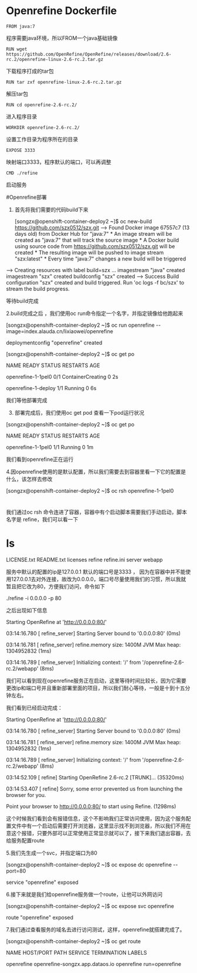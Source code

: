 # Openrefine Dockerfile


    FROM java:7           

程序需要java环境，所以FROM一个java基础镜像  

    RUN wget https://github.com/OpenRefine/OpenRefine/releases/download/2.6-rc.2/openrefine-linux-2.6-rc.2.tar.gz

下载程序打成的tar包  

    RUN tar zxf openrefine-linux-2.6-rc.2.tar.gz

解压tar包  

    RUN cd openrefine-2.6-rc.2/

进入程序目录  

    WORKDIR openrefine-2.6-rc.2/

设置工作目录为程序所在的目录        

    EXPOSE 3333 

映射端口3333，程序默认的端口，可以再调整  

    CMD ./refine

启动服务




#Openrefine部署

1.  首先将我们需要的代码build下来

    [songzx@openshift-container-deploy2 ~]$ oc new-build https://github.com/szx0512/szx.git
    --> Found Docker image 67557c7 (13 days old) from Docker Hub for "java:7"
        * An image stream will be created as "java:7" that will track the source image
        * A Docker build using source code from https://github.com/szx0512/szx.git will be created
        * The resulting image will be pushed to image stream "szx:latest"
        * Every time "java:7" changes a new build will be triggered

--> Creating resources with label build=szx ...
    imagestream "java" created
    imagestream "szx" created
    buildconfig "szx" created
--> Success
    Build configuration "szx" created and build triggered.
    Run 'oc logs -f bc/szx' to stream the build progress.

  等待build完成
  
2.build完成之后 ，我们使用oc run命令指定一个名字，并指定镜像给他跑起来

[songzx@openshift-container-deploy2 ~]$ oc run openrefine --image=index.alauda.cn/lixiaowei/openrefine

deploymentconfig "openrefine" created

[songzx@openshift-container-deploy2 ~]$ oc get po

NAME                     READY     STATUS              RESTARTS   AGE

openrefine-1-1pel0       0/1       ContainerCreating   0          2s

openrefine-1-deploy      1/1       Running             0          6s

我们等他部署完成


3. 部署完成后，我们使用oc get pod 查看一下pod运行状况

 [songzx@openshift-container-deploy2 ~]$ oc get po
 
NAME                     READY     STATUS      RESTARTS   AGE

openrefine-1-1pel0       1/1       Running     0          1m

我们看到openrefine正在运行

4.因openrefine使用的是默认配置，所以我们需要去到容器里看一下它的配置是什么，该怎样去修改

[songzx@openshift-container-deploy2 ~]$ oc rsh openrefine-1-1pel0

# 
# 

我们通过oc rsh 命令连进了容器，容器中有个启动脚本需要我们手动启动，脚本名字是 refine，我们可以看一下

 # ls
 
LICENSE.txt  README.txt  licenses  refine  refine.ini  server  webapp

服务中默认的配置的ip是127.0.0.1  默认的端口号是3333   ，  因为在容器中并不能使用127.0.0.1去对外连接，故改为0.0.0.0，端口号尽量使用我们的习惯，所以我就暂且把它改为80，方便我们访问，命令如下

 ./refine -i 0.0.0.0 -p 80
 
 之后出现如下信息

Starting OpenRefine at 'http://0.0.0.0:80/'

03:14:16.780 [            refine_server] Starting Server bound to '0.0.0.0:80' (0ms)

03:14:16.781 [            refine_server] refine.memory size: 1400M JVM Max heap: 1304952832 (1ms)

03:14:16.789 [            refine_server] Initializing context: '/' from '/openrefine-2.6-rc.2/webapp' (8ms)

我们可以看到现在openrefine服务正在启动，这里等待时间比较长，因为它需要更改ip和端口号并且重新部署里面的项目，所以我们耐心等待，一般是十到十五分钟左右。


我们看到已经启动完成：

Starting OpenRefine at 'http://0.0.0.0:80/'


03:14:16.780 [            refine_server] Starting Server bound to '0.0.0.0:80' (0ms)

03:14:16.781 [            refine_server] refine.memory size: 1400M JVM Max heap: 1304952832 (1ms)

03:14:16.789 [            refine_server] Initializing context: '/' from '/openrefine-2.6-rc.2/webapp' (8ms)

03:14:52.109 [                   refine] Starting OpenRefine 2.6-rc.2 [TRUNK]... (35320ms)

03:14:53.407 [                   refine] Sorry, some error prevented us from launching the browser for you.


 Point your browser to http://0.0.0.0:80/ to start using Refine. (1298ms)

这个时候我们看到会有报错信息，这个不影响我们正常访问使用，因为这个服务配置文件中有一个启动后需要打开浏览器，这里显示找不到浏览器，所以我们不用在意这个报错，只要外部可以正常使用正常显示就可以了，接下来我们退出容器，去给服务配置route


5.我们先生成一个svc，并指定端口为80

[songzx@openshift-container-deploy2 ~]$ oc expose dc openrefine --port=80

service "openrefine" exposed


6.接下来就是我们给openrefine服务做一个route，让他可以外网访问

[songzx@openshift-container-deploy2 ~]$ oc expose svc openrefine 

route "openrefine" exposed

7.我们通过查看服务的域名去进行访问测试，这样，openrefine就搭建完成了。

[songzx@openshift-container-deploy2 ~]$ oc get route

NAME         HOST/PORT                         PATH      SERVICE      TERMINATION   LABELS

openrefine   openrefine-songzx.app.dataos.io             openrefine                 run=openrefine

